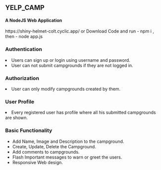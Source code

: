 # 
<h2>YELP_CAMP</h2>
<h4>A NodeJS Web Application</h4>
https://shiny-helmet-colt.cyclic.app/
or 
Download Code
and run -   npm i ,
then    -   node app.js

<h3>Authentication</h3>
<li>Users can sign up or login using username and password.</li>
<li>User can not submit campgrounds if they are not logged in.</li>

<h3>Authorization</h3>
<li>User can only modify campgrounds created by them.</li>
<h3>User Profile</h3>
<li>Every registered user has profile where all his submitted campgrounds are shown.</li>
<h3>Basic Functionality</h3>
<ul>
  <li>Add Name, Image and Description to the campground.</li>
  <li>Create, Update, Delete the Campground.</li>
  <li>Add comments to campgrounds.</li>
  <li>Flash Important messages to warn or greet the users.</li>
  <li>Responsive Web design.</li>
 </ul>
